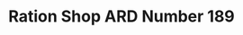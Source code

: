 ---
title: "Ration Shop ARD Number 189"
url: /tv-puram/ration-shop-ard-number-189/
shop: Lebensmittel
---